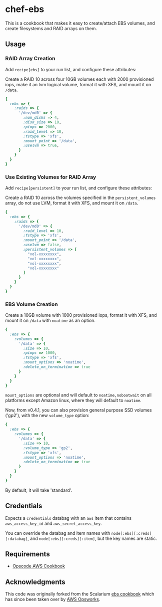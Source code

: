 # chef-ebs

This is a cookbook that makes it easy to create/attach EBS volumes, and create
filesystems and RAID arrays on them.


## Usage

### RAID Array Creation

Add `recipe[ebs]` to your run list, and configure these attributes:

Create a RAID 10 across four 10GB volumes each with 2000 provisioned iops, make it an lvm logical volume, format it with XFS, and mount it on
`/data`.

```ruby
{
  :ebs => {
    :raids => {
      '/dev/md0' => {
        :num_disks => 4,
        :disk_size => 10,
        :piops => 2000,
        :raid_level => 10,
        :fstype => 'xfs',
        :mount_point => '/data',
        :uselvm => true,
      }
    }
  }
}
```

### Use Existing Volumes for RAID Array

Add `recipe[persistent]` to your run list, and configure these attributes:

Create a RAID 10 across the volumes specified in the `persistent_volumes` array, do not use LVM,  format it with XFS, and mount it on `/data`.

```ruby
{
  :ebs => {
    :raids => {
      '/dev/md0' => {
        :raid_level => 10,
        :fstype => 'xfs',
        :mount_point => '/data',
        :uselvm => false,
        :persistent_volumes => [
          "vol-xxxxxxxx",
          "vol-xxxxxxxx",
          "vol-xxxxxxxx",
          "vol-xxxxxxxx"
        ]
      }
    }
  }
}
```

### EBS Volume Creation

Create a 10GB volume with 1000 provisioned iops, format it with XFS, and mount it on `/data` with `noatime` as an option.

```ruby
{
  :ebs => {
    :volumes => {
      '/data' => {
        :size => 10,
        :piops => 1000,
        :fstype => 'xfs',
        :mount_options => 'noatime',
        :delete_on_termination => true
      }
    }
  }
}
```

`mount_options` are optional and will default to `noatime,nobootwait` on all platforms except Amazon linux, where they will default to `noatime`.

Now, from v0.4.1, you can also provision general purpose SSD volumes ('gp2'), with the new `volume_type` option:
```ruby
{
  :ebs => {
    :volumes => {
      '/data' => {
        :size => 10,
        :volume_type => 'gp2',
        :fstype => 'xfs',
        :mount_options => 'noatime',
        :delete_on_termination => true
      }
    }
  }
}
```

By default, it will take 'standard'.

## Credentials

Expects a `credentials` databag with an `aws` item that contains `aws_access_key_id` and `aws_secret_access_key`.

You can override the databag and item names with `node[:ebs][:creds][:databag]`, and `node[:ebs][:creds][:item]`, but the key names are static.

## Requirements

- [Opscode AWS Cookbook](https://github.com/opscode-cookbooks/aws)

## Acknowledgments

This code was originally forked from the Scalarium [ebs cookbook][1] which has since been taken over by [AWS Opsworks][2].

[1]: https://github.com/aws/opsworks-cookbooks/tree/master-chef-11.4/ebs
[2]: http://aws.amazon.com/opsworks
